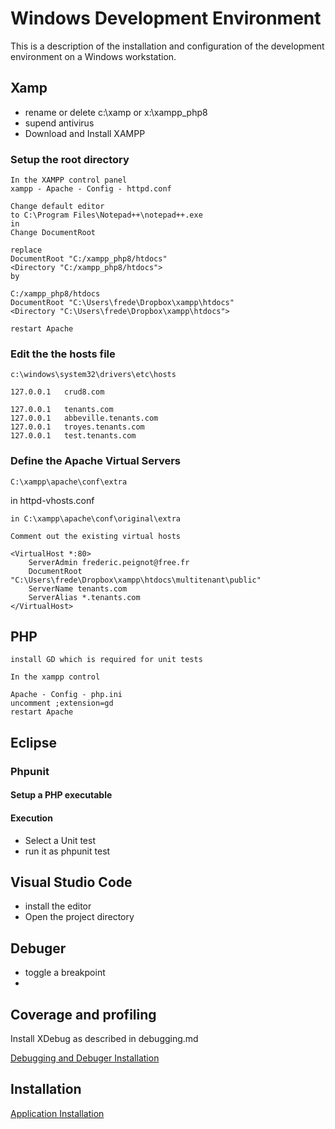 # Windows Development Environment

This is a description of the installation and configuration of the development environment on a Windows workstation.

## Xamp

* rename or delete c:\xamp or x:\xampp_php8
* supend antivirus
* Download and Install XAMPP

### Setup the root directory

	In the XAMPP control panel
	xampp - Apache - Config - httpd.conf
	
	Change default editor
	to C:\Program Files\Notepad++\notepad++.exe
	in 
	Change DocumentRoot
	
	replace
	DocumentRoot "C:/xampp_php8/htdocs"
	<Directory "C:/xampp_php8/htdocs">
	by
	
	C:/xampp_php8/htdocs
	DocumentRoot "C:\Users\frede\Dropbox\xampp\htdocs"
	<Directory "C:\Users\frede\Dropbox\xampp\htdocs">
	
	restart Apache

### Edit the the hosts file

	c:\windows\system32\drivers\etc\hosts
	
	127.0.0.1	crud8.com

	127.0.0.1	tenants.com
	127.0.0.1	abbeville.tenants.com
	127.0.0.1	troyes.tenants.com
	127.0.0.1	test.tenants.com

### Define the Apache Virtual Servers

	C:\xampp\apache\conf\extra
	
in httpd-vhosts.conf

	in C:\xampp\apache\conf\original\extra
	
	Comment out the existing virtual hosts

	<VirtualHost *:80>
		ServerAdmin frederic.peignot@free.fr
		DocumentRoot "C:\Users\frede\Dropbox\xampp\htdocs\multitenant\public"
		ServerName tenants.com
		ServerAlias *.tenants.com
	</VirtualHost>

## PHP

	install GD which is required for unit tests
	
	In the xampp control
	
	Apache - Config - php.ini
	uncomment ;extension=gd
	restart Apache
	
## Eclipse

### Phpunit

#### Setup a PHP executable

#### Execution

* Select a Unit test
* run it as phpunit test

## Visual Studio Code

* install the editor
* Open the project directory
  
## Debuger

* toggle a breakpoint
* 

## Coverage and profiling

Install XDebug as described in debugging.md

[Debugging and Debuger Installation ](./debugging.md)

## Installation

[Application Installation ](../devops/installation.md)

